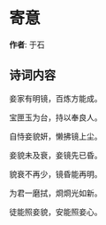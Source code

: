 # 寄意

**作者**: 于石

## 诗词内容

妾家有明镜，百炼方能成。

宝匣玉为台，持以奉良人。

自恃妾貌妍，懒拂镜上尘。

妾貌未及衰，妾镜先已昏。

貌衰不再少，镜昏能再明。

为君一磨拭，烱烱光如新。

徒能照妾貌，安能照妾心。

